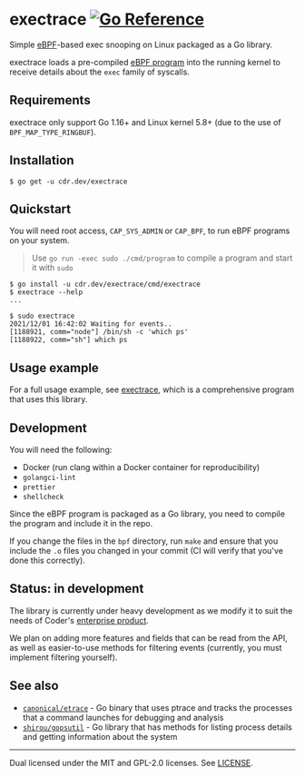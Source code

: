 # exectrace [![Go Reference](https://pkg.go.dev/badge/cdr.dev/exectrace.svg)](https://pkg.go.dev/cdr.dev/exectrace)

Simple [eBPF](https://ebpf.io/)-based exec snooping on Linux packaged as a Go
library.

exectrace loads a pre-compiled [eBPF program](./bpf/handler.c) into the running
kernel to receive details about the `exec` family of syscalls.

## Requirements

exectrace only support Go 1.16+ and Linux kernel 5.8+ (due to the use of
`BPF_MAP_TYPE_RINGBUF`).

## Installation

```console
$ go get -u cdr.dev/exectrace
```

## Quickstart

You will need root access, `CAP_SYS_ADMIN` or `CAP_BPF`, to run eBPF programs on
your system.

> Use `go run -exec sudo ./cmd/program` to compile a program and
> start it with `sudo`

```console
$ go install -u cdr.dev/exectrace/cmd/exectrace
$ exectrace --help
...

$ sudo exectrace
2021/12/01 16:42:02 Waiting for events..
[1188921, comm="node"] /bin/sh -c 'which ps'
[1188922, comm="sh"] which ps
```

## Usage example

For a full usage example, see [exectrace](./cmd/exectrace/main.go), which is a
comprehensive program that uses this library.

## Development

You will need the following:

- Docker (run clang within a Docker container for reproducibility)
- `golangci-lint`
- `prettier`
- `shellcheck`

Since the eBPF program is packaged as a Go library, you need to compile the
program and include it in the repo.

If you change the files in the `bpf` directory, run `make` and ensure that you
include the `.o` files you changed in your commit (CI will verify that you've
done this correctly).

## Status: in development

The library is currently under heavy development as we modify it to suit the
needs of Coder's [enterprise product](https://coder.com).

We plan on adding more features and fields that can be read from the API, as
well as easier-to-use methods for filtering events (currently, you must
implement filtering yourself).

## See also

- [`canonical/etrace`](https://github.com/canonical/etrace) - Go binary that
  uses ptrace and tracks the processes that a command launches for debugging and
  analysis
- [`shirou/gopsutil`](https://github.com/shirou/gopsutil) - Go library that has
  methods for listing process details and getting information about the system

---

Dual licensed under the MIT and GPL-2.0 licenses. See [LICENSE](LICENSE).
